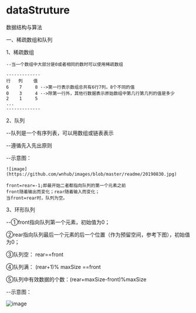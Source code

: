 # dataStruture
数据结构与算法

一、稀疏数组和队列

1、稀疏数组

    --当一个数组中大部分是0或者相同的数时可以使用稀疏数组
    
    -------------
    行   列    值
    6    7     8 -->第一行表示数组总共有6行7列，8个不同的值
    0    3     4 -->除第一行外，其他行数据表示原始数组中第几行第几列的值是多少
    2    1     5
    ...
    -------------

2、队列

  --队列是一个有序列表，可以用数组或链表表示
  
  --遵循先入先出原则
  
  --示意图：
  
    ![image](https://github.com/wnhub/images/blob/master/readme/20190830.jpg)
  
    front=rear=-1;即最开始二者都指向队列的第一个元素之前
    front随着输出而变化；rear随着输入而变化；
    当front=rear时，队列为空。
  
3、环形队列

--①front指向队列第一个元素，初始值为0；

  ②rear指向队列最后一个元素的后一个位置（作为预留空间，参考下图），初始值为0；
  
  ③队列空：   rear==front
  
  ④队列满：   (rear+1)% maxSize ==front
  
  ⑤队列中有效数据的个数：(rear+maxSize-front)%maxSize
  

--示意图：

![image](https://github.com/wnhub/images/blob/master/readme/%E7%8E%AF%E5%BD%A2%E9%98%9F%E5%88%97.png)
